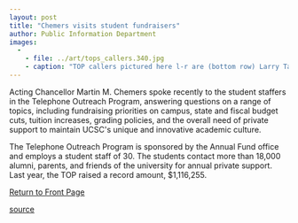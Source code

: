 ```yaml
---
layout: post
title: "Chemers visits student fundraisers"
author: Public Information Department
images:
  -
    - file: ../art/tops_callers.340.jpg
    - caption: "TOP callers pictured here l-r are (bottom row) Larry Tak, Tacia Grande, Acting Chancellor Martin M. Chemers, Tyler Corelitz, Mo Aronsohn, Rosika Babakhanian; (middle row) Mauricio Orantes, Andrea Legg, Brian Korsak, Alexis Gajek, Alex Koskevatsky, Jennifer Dunn; (top row) Kaytee Fink, Jessica Lewinstein, Erica Garcia, Julie Heber. Louise Donahue photo"
---
```


Acting Chancellor Martin M. Chemers spoke recently to the student staffers in the Telephone Outreach Program, answering questions on a range of topics, including fundraising priorities on campus, state and fiscal budget cuts, tuition increases, grading policies, and the overall need of private support to maintain UCSC's unique and innovative academic culture.

The Telephone Outreach Program is sponsored by the Annual Fund office and employs a student staff of 30. The students contact more than 18,000 alumni, parents, and friends of the university for annual private support. Last year, the TOP raised a record amount, $1,116,255.

[Return to Front Page][1]

[1]: http://currents.ucsc.edu/

[source](http://www1.ucsc.edu/currents/04-05/11-01/brief-top_callers.asp "Permalink to brief-top_callers")
